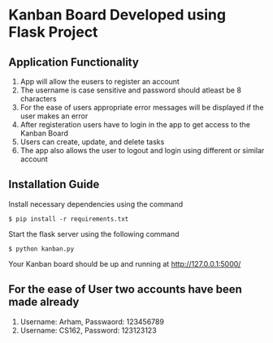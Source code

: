 # Kanban Board Developed using Flask Project

## Application Functionality

1) App will allow the eusers to register an account
2) The username is case sensitive and password should atleast be 8 characters
3) For the ease of users appropriate error messages will be displayed if the user makes an error
4) After registeration users have to login in the app to get access to the Kanban Board
5) Users can create, update, and delete tasks
6) The app also allows the user to logout and login using different or similar account

## Installation Guide

Install necessary dependencies using the command

    $ pip install -r requirements.txt

Start the flask server using the following command

    $ python kanban.py

Your Kanban board should be up and running at http://127.0.0.1:5000/

## For the ease of User two accounts have been made already 

1) Username: Arham, Passwaord: 123456789
2) Username: CS162, Password: 123123123

